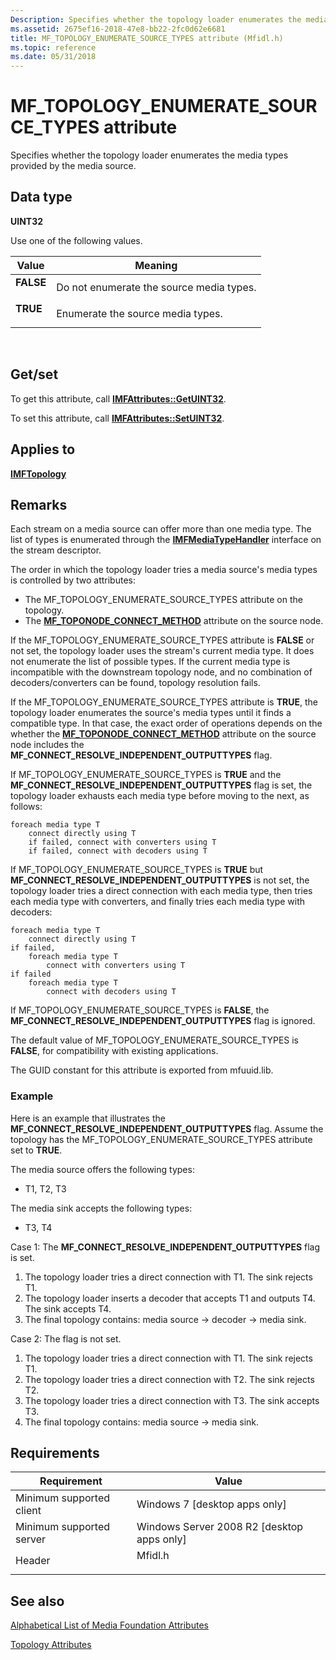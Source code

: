 ```yaml
---
Description: Specifies whether the topology loader enumerates the media types provided by the media source.
ms.assetid: 2675ef16-2018-47e8-bb22-2fc0d62e6681
title: MF_TOPOLOGY_ENUMERATE_SOURCE_TYPES attribute (Mfidl.h)
ms.topic: reference
ms.date: 05/31/2018
---
```


# MF\_TOPOLOGY\_ENUMERATE\_SOURCE\_TYPES attribute

Specifies whether the topology loader enumerates the media types provided by the media source.

## Data type

**UINT32**

Use one of the following values.



| Value                                                                                                                                    | Meaning                                             |
|------------------------------------------------------------------------------------------------------------------------------------------|-----------------------------------------------------|
| <span id="FALSE"></span><span id="false"></span><dl> <dt>****FALSE****</dt> </dl> | Do not enumerate the source media types.<br/> |
| <span id="TRUE"></span><span id="true"></span><dl> <dt>****TRUE****</dt> </dl>    | Enumerate the source media types.<br/>        |



 

## Get/set

To get this attribute, call [**IMFAttributes::GetUINT32**](/windows/desktop/api/mfobjects/nf-mfobjects-imfattributes-getuint32).

To set this attribute, call [**IMFAttributes::SetUINT32**](/windows/desktop/api/mfobjects/nf-mfobjects-imfattributes-setuint32).

## Applies to

[**IMFTopology**](/windows/desktop/api/mfidl/nn-mfidl-imftopology)

## Remarks

Each stream on a media source can offer more than one media type. The list of types is enumerated through the [**IMFMediaTypeHandler**](/windows/desktop/api/mfidl/nn-mfidl-imfmediatypehandler) interface on the stream descriptor.

The order in which the topology loader tries a media source's media types is controlled by two attributes:

-   The MF\_TOPOLOGY\_ENUMERATE\_SOURCE\_TYPES attribute on the topology.
-   The [**MF\_TOPONODE\_CONNECT\_METHOD**](mf-toponode-connect-method-attribute.md) attribute on the source node.

If the MF\_TOPOLOGY\_ENUMERATE\_SOURCE\_TYPES attribute is **FALSE** or not set, the topology loader uses the stream's current media type. It does not enumerate the list of possible types. If the current media type is incompatible with the downstream topology node, and no combination of decoders/converters can be found, topology resolution fails.

If the MF\_TOPOLOGY\_ENUMERATE\_SOURCE\_TYPES attribute is **TRUE**, the topology loader enumerates the source's media types until it finds a compatible type. In that case, the exact order of operations depends on the whether the [**MF\_TOPONODE\_CONNECT\_METHOD**](mf-toponode-connect-method-attribute.md) attribute on the source node includes the **MF\_CONNECT\_RESOLVE\_INDEPENDENT\_OUTPUTTYPES** flag.

If MF\_TOPOLOGY\_ENUMERATE\_SOURCE\_TYPES is **TRUE** and the **MF\_CONNECT\_RESOLVE\_INDEPENDENT\_OUTPUTTYPES** flag is set, the topology loader exhausts each media type before moving to the next, as follows:

``` syntax
foreach media type T
    connect directly using T
    if failed, connect with converters using T
    if failed, connect with decoders using T
```

If MF\_TOPOLOGY\_ENUMERATE\_SOURCE\_TYPES is **TRUE** but **MF\_CONNECT\_RESOLVE\_INDEPENDENT\_OUTPUTTYPES** is not set, the topology loader tries a direct connection with each media type, then tries each media type with converters, and finally tries each media type with decoders:

``` syntax
foreach media type T
    connect directly using T
if failed,
    foreach media type T
        connect with converters using T
if failed
    foreach media type T
        connect with decoders using T
```

If MF\_TOPOLOGY\_ENUMERATE\_SOURCE\_TYPES is **FALSE**, the **MF\_CONNECT\_RESOLVE\_INDEPENDENT\_OUTPUTTYPES** flag is ignored.

The default value of MF\_TOPOLOGY\_ENUMERATE\_SOURCE\_TYPES is **FALSE**, for compatibility with existing applications.

The GUID constant for this attribute is exported from mfuuid.lib.

### Example

Here is an example that illustrates the **MF\_CONNECT\_RESOLVE\_INDEPENDENT\_OUTPUTTYPES** flag. Assume the topology has the MF\_TOPOLOGY\_ENUMERATE\_SOURCE\_TYPES attribute set to **TRUE**.

The media source offers the following types:

-   T1, T2, T3

The media sink accepts the following types:

-   T3, T4

Case 1: The **MF\_CONNECT\_RESOLVE\_INDEPENDENT\_OUTPUTTYPES** flag is set.

1.  The topology loader tries a direct connection with T1. The sink rejects T1.
2.  The topology loader inserts a decoder that accepts T1 and outputs T4. The sink accepts T4.
3.  The final topology contains: media source → decoder → media sink.

Case 2: The flag is not set.

1.  The topology loader tries a direct connection with T1. The sink rejects T1.
2.  The topology loader tries a direct connection with T2. The sink rejects T2.
3.  The topology loader tries a direct connection with T3. The sink accepts T3.
4.  The final topology contains: media source → media sink.

## Requirements



| Requirement | Value |
|-------------------------------------|------------------------------------------------------------------------------------|
| Minimum supported client<br/> | Windows 7 \[desktop apps only\]<br/>                                         |
| Minimum supported server<br/> | Windows Server 2008 R2 \[desktop apps only\]<br/>                            |
| Header<br/>                   | <dl> <dt>Mfidl.h</dt> </dl> |



## See also

<dl> <dt>

[Alphabetical List of Media Foundation Attributes](alphabetical-list-of-media-foundation-attributes.md)
</dt> <dt>

[Topology Attributes](topology-attributes.md)
</dt> </dl>

 

 




